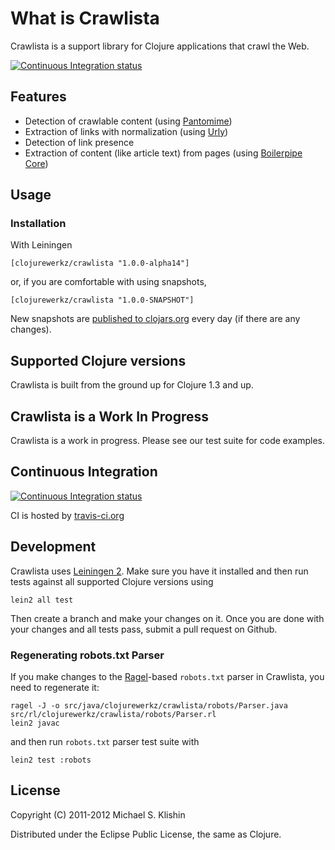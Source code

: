 # What is Crawlista

Crawlista is a support library for Clojure applications that crawl the Web.

[![Continuous Integration status](https://secure.travis-ci.org/michaelklishin/crawlista.png)](http://travis-ci.org/michaelklishin/crawlista)


## Features

 * Detection of crawlable content (using [Pantomime](https://github.com/michaelklishin/pantomime))
 * Extraction of links with normalization (using [Urly](https://github.com/michaelklishin/urly))
 * Detection of link presence
 * Extraction of content (like article text) from pages (using [Boilerpipe Core](http://code.google.com/p/boilerpipe/))


## Usage

### Installation

With Leiningen

    [clojurewerkz/crawlista "1.0.0-alpha14"]

or, if you are comfortable with using snapshots,

    [clojurewerkz/crawlista "1.0.0-SNAPSHOT"]

New snapshots are [published to clojars.org](https://clojars.org/clojurewerkz/crawlista) every day (if there are any changes).


## Supported Clojure versions

Crawlista is built from the ground up for Clojure 1.3 and up.


## Crawlista is a Work In Progress

Crawlista is a work in progress. Please see our test suite for code examples.


## Continuous Integration

[![Continuous Integration status](https://secure.travis-ci.org/michaelklishin/crawlista.png)](http://travis-ci.org/michaelklishin/crawlista)

CI is hosted by [travis-ci.org](http://travis-ci.org)



## Development

Crawlista uses [Leiningen 2](https://github.com/technomancy/leiningen/blob/master/doc/TUTORIAL.md). Make
sure you have it installed and then run tests against all supported Clojure versions using

    lein2 all test

Then create a branch and make your changes on it. Once you are done with your changes and all
tests pass, submit a pull request on Github.


### Regenerating robots.txt Parser

If you make changes to the [Ragel](http://www.complang.org/ragel/)-based `robots.txt` parser in Crawlista, you need to regenerate it:

    ragel -J -o src/java/clojurewerkz/crawlista/robots/Parser.java src/rl/clojurewerkz/crawlista/robots/Parser.rl
    lein2 javac

and then run `robots.txt` parser test suite with

    lein2 test :robots


## License

Copyright (C) 2011-2012 Michael S. Klishin

Distributed under the Eclipse Public License, the same as Clojure.
